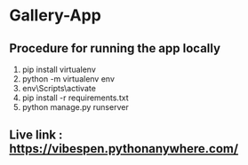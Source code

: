 # Gallery-App

## Procedure for running the app locally
1. pip install virtualenv <br>
2. python -m virtualenv env <br>
3. env\Scripts\activate <br>
4. pip install -r requirements.txt <br>
5. python manage.py runserver <br>

## Live link : https://vibespen.pythonanywhere.com/
